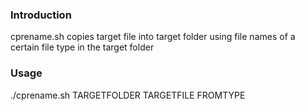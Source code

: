 ### Introduction
cprename.sh copies target file into target folder using file names of a certain file type in the target folder

### Usage
./cprename.sh TARGETFOLDER TARGETFILE FROMTYPE
